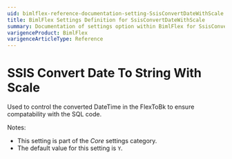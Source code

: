 ```yaml
---
uid: bimlflex-reference-documentation-setting-SsisConvertDateWithScale
title: BimlFlex Settings Definition for SsisConvertDateWithScale
summary: Documentation of settings option within BimlFlex for SsisConvertDateWithScale
varigenceProduct: BimlFlex
varigenceArticleType: Reference
---
```


# SSIS Convert Date To String With Scale

Used to control the converted DateTime in the FlexToBk to ensure compatability with the SQL code. 

Notes:

* This setting is part of the *Core* settings category.
* The default value for this setting is `Y`.